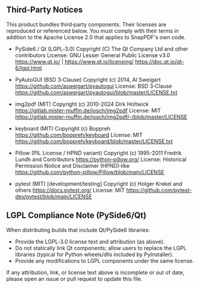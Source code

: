 Third‑Party Notices
-------------------
This product bundles third‑party components. Their licenses are
reproduced or referenced below. You must comply with their terms in
addition to the Apache License 2.0 that applies to SnapPDF's own code.

- PySide6 / Qt (LGPL‑3.0)
  Copyright (C) The Qt Company Ltd and other contributors
  License: GNU Lesser General Public License v3.0
  https://www.qt.io/     | https://www.qt.io/licensing/
  https://doc.qt.io/qt-6/lgpl.html

- PyAutoGUI (BSD 3‑Clause)
  Copyright (c) 2014, Al Sweigart
  https://github.com/asweigart/pyautogui
  License: BSD 3‑Clause
  https://github.com/asweigart/pyautogui/blob/master/LICENSE.txt

- img2pdf (MIT)
  Copyright (c) 2010-2024 Dirk Holtwick
  https://gitlab.mister-muffin.de/josch/img2pdf
  License: MIT
  https://gitlab.mister-muffin.de/josch/img2pdf/-/blob/master/LICENSE

- keyboard (MIT)
  Copyright (c) Boppreh
  https://github.com/boppreh/keyboard
  License: MIT
  https://github.com/boppreh/keyboard/blob/master/LICENSE.txt

- Pillow (PIL License / HPND variant)
  Copyright (c) 1995-2011 Fredrik Lundh and Contributors
  https://python-pillow.org/
  License: Historical Permission Notice and Disclaimer (HPND)‑like
  https://github.com/python-pillow/Pillow/blob/main/LICENSE

- pytest (MIT) [development/testing]
  Copyright (c) Holger Krekel and others
  https://docs.pytest.org/
  License: MIT
  https://github.com/pytest-dev/pytest/blob/main/LICENSE

LGPL Compliance Note (PySide6/Qt)
---------------------------------
When distributing builds that include Qt/PySide6 libraries:
- Provide the LGPL‑3.0 license text and attribution (as above).
- Do not statically link Qt components; allow users to replace the LGPL
  libraries (typical for Python wheels/dlls included by PyInstaller).
- Provide any modifications to LGPL components under the same license.

If any attribution, link, or license text above is incomplete or out of
date, please open an issue or pull request to update this file.